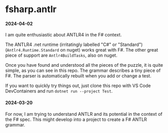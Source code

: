# fsharp.antlr

#### 2024-04-02
I am quite enthusiastic about ANTLR4 in the F# context.

The ANTLR4 .net runtime (irritatingly labelled "C#" or "Standard") (`Antlr4.Runtime.Standard` on nuget) works great with F#.
The other great piece of support are `Antlr4BuildTasks`, also on nuget.

Once you have found and understood all the pieces of the puzzle, it is quite simple, as you can see in this repo. The grammar describes a tiny piece of F#. The parser is automatically rebuilt when you add or change a test.

If you want to quickly try things out, just clone this repo with VS Code DevContainers and run `dotnet run --project Test`.

#### 2024-03-20
For now, I am trying to understand ANTLR and its potential in the context of the F# spec. This might develop into a project to create a F# ANTLR grammar.
